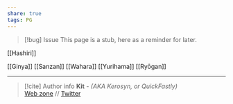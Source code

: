 ```yaml
---
share: true
tags: PG
---
```

> [!bug] Issue
> This page is a stub, here as a reminder for later.

[[Hashiri]]

[[Ginya]]
[[Sanzan]]
[[Wahara]]
[[Yurihama]]
[[Ryōgan]]

-----
> [!cite] Author info
> **Kit** - *(AKA Kerosyn, or QuickFastly)*\
> [Web zone](https://kitabe.link) // [Twitter](https://twitter.com/Kerosyn_)